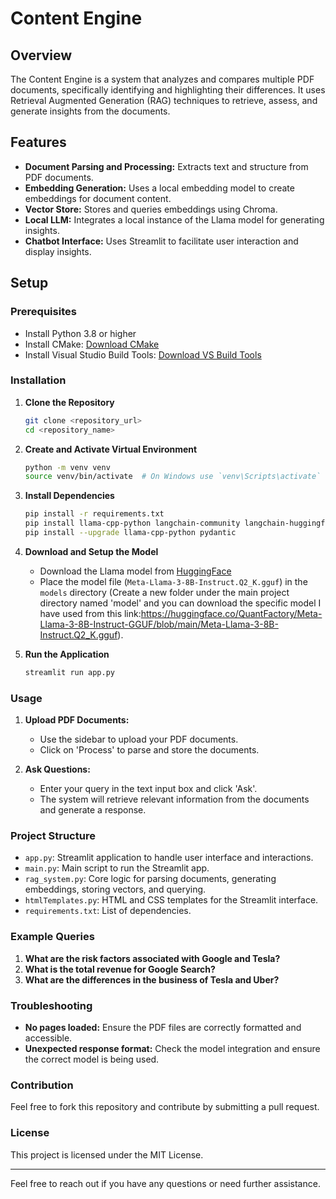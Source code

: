 # Content Engine

## Overview

The Content Engine is a system that analyzes and compares multiple PDF documents, specifically identifying and highlighting their differences. It uses Retrieval Augmented Generation (RAG) techniques to retrieve, assess, and generate insights from the documents.

## Features

- **Document Parsing and Processing:** Extracts text and structure from PDF documents.
- **Embedding Generation:** Uses a local embedding model to create embeddings for document content.
- **Vector Store:** Stores and queries embeddings using Chroma.
- **Local LLM:** Integrates a local instance of the Llama model for generating insights.
- **Chatbot Interface:** Uses Streamlit to facilitate user interaction and display insights.

## Setup

### Prerequisites

- Install Python 3.8 or higher
- Install CMake: [Download CMake](https://cmake.org/download/)
- Install Visual Studio Build Tools: [Download VS Build Tools](https://visualstudio.microsoft.com/visual-cpp-build-tools/)

### Installation

1. **Clone the Repository**

    ```bash
    git clone <repository_url>
    cd <repository_name>
    ```

2. **Create and Activate Virtual Environment**

    ```bash
    python -m venv venv
    source venv/bin/activate  # On Windows use `venv\Scripts\activate`
    ```

3. **Install Dependencies**

    ```bash
    pip install -r requirements.txt
    pip install llama-cpp-python langchain-community langchain-huggingface
    pip install --upgrade llama-cpp-python pydantic
    ```

4. **Download and Setup the Model**

    - Download the Llama model from [HuggingFace](https://huggingface.co/)
    - Place the model file (`Meta-Llama-3-8B-Instruct.Q2_K.gguf`) in the `models` directory (Create a new folder under the main project directory named 'model' and you can download the specific model I have used from this link:https://huggingface.co/QuantFactory/Meta-Llama-3-8B-Instruct-GGUF/blob/main/Meta-Llama-3-8B-Instruct.Q2_K.gguf).

5. **Run the Application**

    ```bash
    streamlit run app.py
    ```

### Usage

1. **Upload PDF Documents:**

    - Use the sidebar to upload your PDF documents.
    - Click on 'Process' to parse and store the documents.

2. **Ask Questions:**

    - Enter your query in the text input box and click 'Ask'.
    - The system will retrieve relevant information from the documents and generate a response.

### Project Structure

- `app.py`: Streamlit application to handle user interface and interactions.
- `main.py`: Main script to run the Streamlit app.
- `rag_system.py`: Core logic for parsing documents, generating embeddings, storing vectors, and querying.
- `htmlTemplates.py`: HTML and CSS templates for the Streamlit interface.
- `requirements.txt`: List of dependencies.

### Example Queries

1. **What are the risk factors associated with Google and Tesla?**
2. **What is the total revenue for Google Search?**
3. **What are the differences in the business of Tesla and Uber?**

### Troubleshooting

- **No pages loaded:** Ensure the PDF files are correctly formatted and accessible.
- **Unexpected response format:** Check the model integration and ensure the correct model is being used.

### Contribution

Feel free to fork this repository and contribute by submitting a pull request.

### License

This project is licensed under the MIT License.

---

Feel free to reach out if you have any questions or need further assistance.
